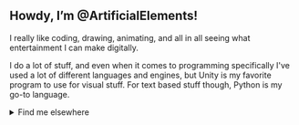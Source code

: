 ## Howdy, I’m @ArtificialElements!
I really like coding, drawing, animating, and all in all seeing what entertainment I can make digitally.

I do a lot of stuff, and even when it comes to programming specifically I've used a lot of different languages and engines, but Unity is my favorite program to use for visual stuff. For text based stuff though, Python is my go-to language.

<details><summary>Find me elsewhere</summary>
<p>

[![ScratchIcon](https://scratch.mit.edu/images/logo_sm.png)](https://scratch.mit.edu/users/ArtificialElements)
[![YouTubeIcon](http://www.gstatic.com/youtube/img/branding/youtubelogo/1x/youtubelogo_30.png)](https://www.youtube.com/channel/UCgi5wWYf3BEB9VHScSR4JbA)
[![ReplitIcon](https://replit.com/public/images/logo-grayscale.png)](https://replit.com/@ArtElements)
</p>
</details>
